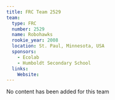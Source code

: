 ```yaml
---
title: FRC Team 2529
team:
  type: FRC
  number: 2529
  name: Robohawks
  rookie_year: 2008
  location: St. Paul, Minnesota, USA
  sponsors:
    - Ecolab
    - Humboldt Secondary School
  links:
    Website: 
---
```

No content has been added for this team